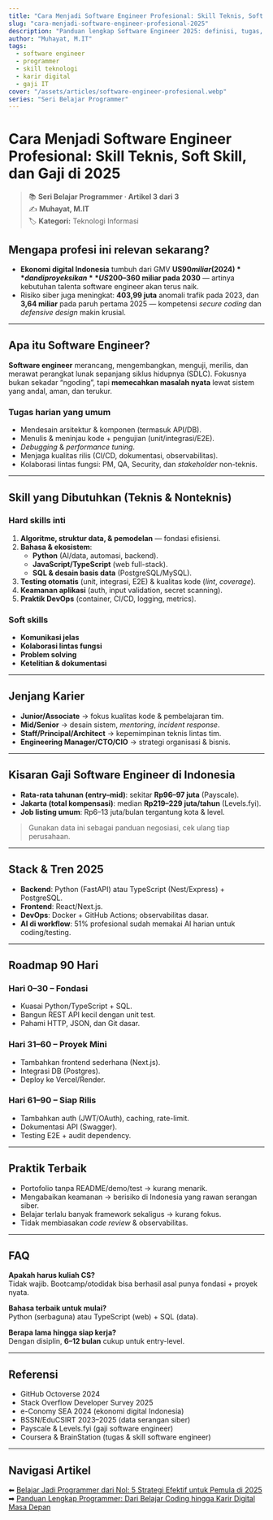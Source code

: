 ```yaml
---
title: "Cara Menjadi Software Engineer Profesional: Skill Teknis, Soft Skill, dan Gaji di 2025"
slug: "cara-menjadi-software-engineer-profesional-2025"
description: "Panduan lengkap Software Engineer 2025: definisi, tugas, skill teknis & soft skill, roadmap 90 hari, kisaran gaji di Indonesia, serta tren teknologi terbaru."
author: "Muhayat, M.IT"
tags:
  - software engineer
  - programmer
  - skill teknologi
  - karir digital
  - gaji IT
cover: "/assets/articles/software-engineer-profesional.webp"
series: "Seri Belajar Programmer"
---
```


# Cara Menjadi Software Engineer Profesional: Skill Teknis, Soft Skill, dan Gaji di 2025

> 📚 **Seri Belajar Programmer · Artikel 3 dari 3**  
> ✍️ **Muhayat, M.IT**  
> 🏷️ **Kategori:** Teknologi Informasi  

## Mengapa profesi ini relevan sekarang?

- **Ekonomi digital Indonesia** tumbuh dari GMV **US$90 miliar (2024)** dan diproyeksikan **US$200–360 miliar pada 2030** — artinya kebutuhan talenta software engineer akan terus naik.  
- Risiko siber juga meningkat: **403,99 juta** anomali trafik pada 2023, dan **3,64 miliar** pada paruh pertama 2025 — kompetensi *secure coding* dan *defensive design* makin krusial.  

---

## Apa itu Software Engineer?

**Software engineer** merancang, mengembangkan, menguji, merilis, dan merawat perangkat lunak sepanjang siklus hidupnya (SDLC). Fokusnya bukan sekadar “ngoding”, tapi **memecahkan masalah nyata** lewat sistem yang andal, aman, dan terukur.

### Tugas harian yang umum
- Mendesain arsitektur & komponen (termasuk API/DB).  
- Menulis & meninjau kode + pengujian (unit/integrasi/E2E).  
- *Debugging* & *performance tuning*.  
- Menjaga kualitas rilis (CI/CD, dokumentasi, observabilitas).  
- Kolaborasi lintas fungsi: PM, QA, Security, dan *stakeholder* non-teknis.  

---

## Skill yang Dibutuhkan (Teknis & Nonteknis)

### Hard skills inti
1. **Algoritme, struktur data, & pemodelan** — fondasi efisiensi.  
2. **Bahasa & ekosistem**:  
   - **Python** (AI/data, automasi, backend).  
   - **JavaScript/TypeScript** (web full-stack).  
   - **SQL & desain basis data** (PostgreSQL/MySQL).  
3. **Testing otomatis** (unit, integrasi, E2E) & kualitas kode (*lint*, *coverage*).  
4. **Keamanan aplikasi** (auth, input validation, secret scanning).  
5. **Praktik DevOps** (container, CI/CD, logging, metrics).  

### Soft skills
- **Komunikasi jelas**  
- **Kolaborasi lintas fungsi**  
- **Problem solving**  
- **Ketelitian & dokumentasi**  

---

## Jenjang Karier

- **Junior/Associate** → fokus kualitas kode & pembelajaran tim.  
- **Mid/Senior** → desain sistem, *mentoring*, *incident response*.  
- **Staff/Principal/Architect** → kepemimpinan teknis lintas tim.  
- **Engineering Manager/CTO/CIO** → strategi organisasi & bisnis.  

---

## Kisaran Gaji Software Engineer di Indonesia

- **Rata-rata tahunan (entry–mid)**: sekitar **Rp96–97 juta** (Payscale).  
- **Jakarta (total kompensasi)**: median **Rp219–229 juta/tahun** (Levels.fyi).  
- **Job listing umum**: Rp6–13 juta/bulan tergantung kota & level.  

> Gunakan data ini sebagai panduan negosiasi, cek ulang tiap perusahaan.

---

## Stack & Tren 2025

- **Backend**: Python (FastAPI) atau TypeScript (Nest/Express) + PostgreSQL.  
- **Frontend**: React/Next.js.  
- **DevOps**: Docker + GitHub Actions; observabilitas dasar.  
- **AI di workflow**: 51% profesional sudah memakai AI harian untuk coding/testing.  

---

## Roadmap 90 Hari

### Hari 0–30 – Fondasi
- Kuasai Python/TypeScript + SQL.  
- Bangun REST API kecil dengan unit test.  
- Pahami HTTP, JSON, dan Git dasar.  

### Hari 31–60 – Proyek Mini
- Tambahkan frontend sederhana (Next.js).  
- Integrasi DB (Postgres).  
- Deploy ke Vercel/Render.  

### Hari 61–90 – Siap Rilis
- Tambahkan auth (JWT/OAuth), caching, rate-limit.  
- Dokumentasi API (Swagger).  
- Testing E2E + audit dependency.  

---

## Praktik Terbaik

- Portofolio tanpa README/demo/test → kurang menarik.  
- Mengabaikan keamanan → berisiko di Indonesia yang rawan serangan siber.  
- Belajar terlalu banyak framework sekaligus → kurang fokus.  
- Tidak membiasakan *code review* & observabilitas.  

---

## FAQ

**Apakah harus kuliah CS?**  
Tidak wajib. Bootcamp/otodidak bisa berhasil asal punya fondasi + proyek nyata.  

**Bahasa terbaik untuk mulai?**  
Python (serbaguna) atau TypeScript (web) + SQL (data).  

**Berapa lama hingga siap kerja?**  
Dengan disiplin, **6–12 bulan** cukup untuk entry-level.  

---

## Referensi

- GitHub Octoverse 2024  
- Stack Overflow Developer Survey 2025  
- e-Conomy SEA 2024 (ekonomi digital Indonesia)  
- BSSN/EduCSIRT 2023–2025 (data serangan siber)  
- Payscale & Levels.fyi (gaji software engineer)  
- Coursera & BrainStation (tugas & skill software engineer)  

---

## Navigasi Artikel

⬅ [Belajar Jadi Programmer dari Nol: 5 Strategi Efektif untuk Pemula di 2025](/articles/belajar-jadi-programmer-dari-nol-5-strategi-pemula/)  
➡ [Panduan Lengkap Programmer: Dari Belajar Coding hingga Karir Digital Masa Depan](/articles/panduan-lengkap-programmer-belajar-coding-karir-digital/)  
